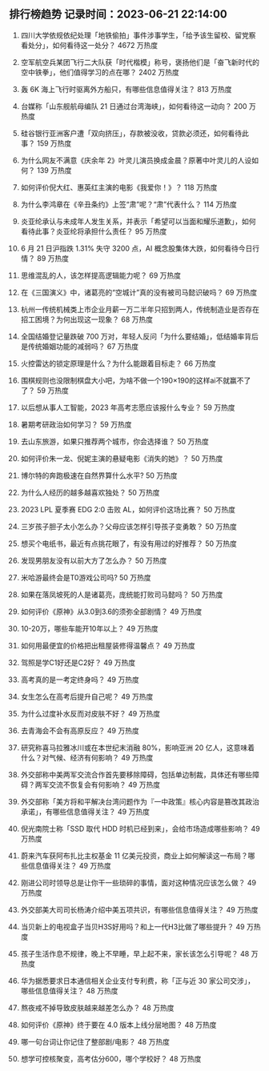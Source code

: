 
## 排行榜趋势 记录时间：2023-06-21 22:14:00
  
  1. 四川大学依规依纪处理「地铁偷拍」事件涉事学生，「给予该生留校、留党察看处分」，如何看待这一处分？ 4672 万热度
    
  2. 空军航空兵某团飞行二大队获「时代楷模」称号，褒扬他们是「奋飞新时代的空中铁拳」，他们值得学习的点在哪？ 2402 万热度
    
  3. 轰 6K 海上飞行时驱离外方船只，有哪些信息值得关注？ 813 万热度
    
  4. 台媒称「山东舰航母编队 21 日通过台湾海峡」，如何看待这一动向？ 200 万热度
    
  5. 硅谷银行亚洲客户遭「双向挤压」，存款被没收，贷款必须还，如何看待此事？ 159 万热度
    
  6. 为什么网友不满意《庆余年 2》叶灵儿演员换成金晨？原著中叶灵儿的人设如何？ 139 万热度
    
  7. 如何评价倪大红、惠英红主演的电影《我爱你！》？ 118 万热度
    
  8. 为什么李鸿章在《辛丑条约》上签“肃”呢？“肃”代表什么？ 114 万热度
    
  9. 炎亚纶承认与未成年人发生关系，并表示「希望可以当面和耀乐道歉」，如何看待此事？炎亚纶将承担什么责任？ 95 万热度
    
  10. 6 月 21 日沪指跌 1.31% 失守 3200 点，AI 概念股集体大跌，如何看待今日行情？ 89 万热度
    
  11. 思维混乱的人，该怎样提高逻辑能力呢？ 69 万热度
    
  12. 在《三国演义》中，诸葛亮的“空城计”真的没有被司马懿识破吗？ 69 万热度
    
  13. 杭州一传统机械类上市企业月薪一万二半年只招到两人，传统制造业是否存在招工困境？为何出现这一现象？ 68 万热度
    
  14. 全国结婚登记量跌破 700 万对，年轻人反问「为什么要结婚」，低结婚率背后是传统婚姻功能的减弱吗？ 67 万热度
    
  15. 火控雷达的锁定原理是什么？为什么能跟着目标走？ 66 万热度
    
  16. 围棋规则也没限制棋盘大小吧，为啥不做一个190×190的这样ai不就赢不了了？ 59 万热度
    
  17. 以后想从事人工智能，2023 年高考志愿应该报什么专业？ 59 万热度
    
  18. 暑期考研政治如何学习？ 59 万热度
    
  19. 去山东旅游，如果只推荐两个城市，你会选择谁？ 50 万热度
    
  20. 如何评价朱一龙、倪妮主演的悬疑电影《消失的她》？ 50 万热度
    
  21. 博尔特的奔跑极速在自然界算什么水平? 50 万热度
    
  22. 为什么人经历的越多越喜欢独处？ 50 万热度
    
  23. 2023 LPL 夏季赛 EDG 2:0 击败 AL，如何评价这场比赛？ 50 万热度
    
  24. 三岁孩子胆子太小怎么办？父母应该怎样引导孩子变勇敢？ 50 万热度
    
  25. 想买个电纸书，最近有点挑花眼了，有没有用过的好推荐？ 50 万热度
    
  26. 发现男朋友没有以前大方了怎么办？ 50 万热度
    
  27. 米哈游最终会是T0游戏公司吗? 50 万热度
    
  28. 如果在落凤坡死的人是诸葛亮，庞统能打败司马懿吗？ 50 万热度
    
  29. 如何评价《原神》从3.0到3.6的须弥全部剧情？ 49 万热度
    
  30. 10-20万，哪些车能开10年以上？ 49 万热度
    
  31. 如何用最便宜的价格把出租屋装修得温馨点？ 49 万热度
    
  32. 驾照是学C1好还是C2好？ 49 万热度
    
  33. 高考真的是一考定终身吗？ 49 万热度
    
  34. 女生怎么在高考后提升自己呢？ 49 万热度
    
  35. 为什么过度补水反而对皮肤不好？ 49 万热度
    
  36. 去青海会不会有高原反应？ 49 万热度
    
  37. 研究称喜马拉雅冰川或在本世纪末消融 80%，影响亚洲 20 亿人，这意味着什么？对气候、经济有何影响？ 49 万热度
    
  38. 外交部称中美两军交流合作首先要移除障碍，包括单边制裁，具体还有哪些障碍？两军交流不恢复会有何影响？ 49 万热度
    
  39. 外交部称「美方将和平解决台湾问题作为『一中政策』核心内容是篡改其政治承诺」，有哪些信息值得关注？ 49 万热度
    
  40. 倪光南院士称「SSD 取代 HDD 时机已经到来」，会给市场造成哪些影响？ 49 万热度
    
  41. 蔚来汽车获阿布扎比主权基金 11 亿美元投资，商业上如何解读这一布局？哪些信息值得关注？ 49 万热度
    
  42. 刚进公司时领导总是让你干一些琐碎的事情，面对这种情况应该怎么做？ 49 万热度
    
  43. 外交部美大司司长杨涛介绍中美五项共识，有哪些信息值得关注？ 49 万热度
    
  44. 当贝新上的电视盒子当贝H3S好用吗？和上一代H3比做了哪些提升？ 49 万热度
    
  45. 孩子生活作息不规律，晚上不早睡，早上起不来，家长该怎么引导呢？ 48 万热度
    
  46. 华为据悉要求日本通信相关企业支付专利费，称「正与近 30 家公司交涉」，哪些信息值得关注？ 48 万热度
    
  47. 熬夜戒不掉导致皮肤越来越差怎么办？ 48 万热度
    
  48. 如何评价《原神》终于要在 4.0 版本上线分层地图？ 48 万热度
    
  49. 哪一句台词让你记住了整部剧/电影？ 48 万热度
    
  50. 想学可控核聚变，高考估分600，哪个学校好？ 48 万热度
    